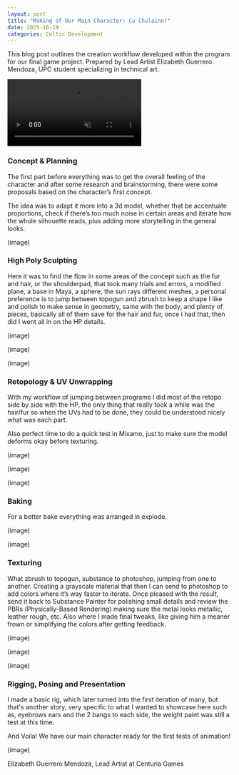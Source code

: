```yaml
---
layout: post
title: "Making of Our Main Character: Cu Chulainn!"
date: 2025-10-19
categories: Celtic Development
---
```


This blog post outlines the creation workflow developed within the program for our
final game project. Prepared by Lead Artist Elizabeth Guerrero Mendoza, UPC student
specializing in technical art.

<video autoplay muted loop id="myVideo">
  <source src="/CenturiaGames/assets/videos/cu_spin.mp4" type="video/mp4">
</video>

### Concept & Planning
The first part before everything was to get the overall feeling of the character and
after some research and brainstorming, there were some proposals based on the 
character’s first concept.

The idea was to adapt it more into a 3d model, whether that be accentuate 
proportions, check if there’s too much noise in certain areas and iterate how the 
whole silhouette reads, plus adding more storytelling in the general looks.

(image)

### High Poly Sculpting
Here it was to find the flow in some areas of the concept such as the fur and hair, 
or the shoulderpad, that took many trials and errors, a modified plane, a base in 
Maya, a sphere, the sun rays different meshes, a personal preference is to jump 
between topogun and zbrush to keep a shape I like and polish to make sense in 
geometry, same with the body, and plenty of pieces, basically all of them save for 
the hair and fur, once I had that, then did I went all in on the HP details.

(image)

(image)

(image)

### Retopology & UV Unwrapping
With my workflow of jumping between programs I did most of the retopo side by side 
with the HP, the only thing that really took a while was the hair/fur so when the 
UVs had to be done, they could be understood nicely what was each part.

Also perfect time to do a quick test in Mixamo, just to make sure the model deforms 
okay before texturing.

(image)

(image)

(image)

### Baking
For a better bake everything was arranged in explode.

(image)

(image)

### Texturing
What zbrush to topogun, substance to photoshop, jumping from one to another. 
Creating a grayscale material that then I can send to photoshop to add colors 
where it’s way faster to iterate. Once pleased with the result, send it back to 
Substance Painter for polishing small details and review the PBRs (Physically-Based 
Rendering) making sure the metal looks metallic, leather rough, etc. Also where I 
made final tweaks, like giving him a meaner frown or simplifying the colors after 
getting feedback.

(image)

(image)

(image)

### Rigging, Posing and Presentation
I made a basic rig, which later turned into the first iteration of many, but that's 
another story, very specific to what I wanted to showcase here such as, eyebrows ears
and the 2 bangs to each side, the weight paint was still a test at this time.

And Voila! We have our main character ready for the first tests of animation!

(image)

Elizabeth Guerrero Mendoza, Lead Artist at Centuria Games
